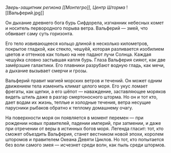 *Зверь-защитник региона [[Монтегро]], Центр Шторма* 
![[Вальферий.jpg]]

Он дыхание древнего бога бурь Сифдорела, изгнанник небесных комет и носитель первородного порыва ветра. Вальферий — змей, что обвивает саму суть горизонта.

Его тело извивающееся кольцо длиной в несколько километров, покрытое гладкой, как стекло, чешуёй, которая разливается изобилием цветов и оттенков как только на нее падают лучи Солнца. Каждая чешуйка словно застывшая капля бурь. Глаза Вальферия сияют, как две замёрзшие галактики. Его плавники разрубают водную гладь, как мечи, а дыхание вызывает смерчи и грозы.

Вальферий правит магией морских ветров и течений. Он может одним движением тела изменить климат целого моря. Его укус ломает фрегаты, как щепки, а его шёпот — наваждение, заставляющее моряков видеть штиль даже в разгар смертоносного шторма. Но он и тот кто, дает водам их жизнь, теплые и холодные течения, ветра несущие парусники рыбаков обратно к теплому домашнему очагу. 

На поверхности моря он появляется в момент перемен — при рождении новых правителей, падении империй, при затмении, и даже при отречении от веры в истинных богов моря. Легенда гласит: тот, кто сможет объездить Вальферия, станет вестником новой эпохи, королем шторомов и правителем Океана Девяти Циклов. Но тот, кто попытается без воли самого змея — исчезнет среди волн, как пыль среди штормов.
